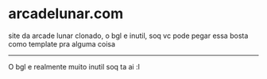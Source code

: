 # arcadelunar.com
site da arcade lunar clonado, o bgl e inutil, soq vc pode pegar essa bosta como template pra alguma coisa 

---

O bgl e realmente muito inutil soq ta ai :l 
